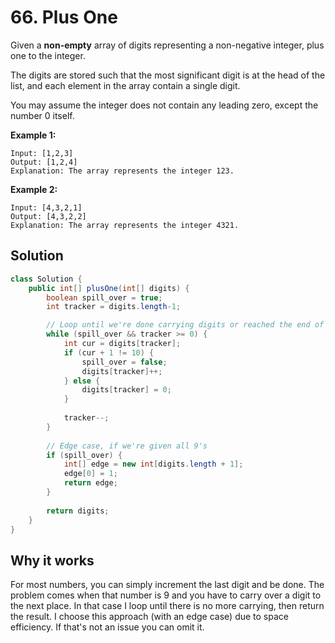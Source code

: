 # 66. Plus One


Given a **non-empty** array of digits representing a non-negative integer, plus one to the integer.

The digits are stored such that the most significant digit is at the head of the list, and each element in the array contain a single digit.

You may assume the integer does not contain any leading zero, except the number 0 itself.

**Example 1:**

```
Input: [1,2,3]
Output: [1,2,4]
Explanation: The array represents the integer 123.
```

**Example 2:**

```
Input: [4,3,2,1]
Output: [4,3,2,2]
Explanation: The array represents the integer 4321.
```



## Solution

```java
class Solution {
    public int[] plusOne(int[] digits) {
        boolean spill_over = true;
        int tracker = digits.length-1;

        // Loop until we're done carrying digits or reached the end of the array
        while (spill_over && tracker >= 0) {
            int cur = digits[tracker];
            if (cur + 1 != 10) {
                spill_over = false;
                digits[tracker]++;
            } else {
                digits[tracker] = 0;
            }
            
            tracker--;
        }
        
        // Edge case, if we're given all 9's
        if (spill_over) {
            int[] edge = new int[digits.length + 1];
            edge[0] = 1;
            return edge;
        }
        
        return digits;
    }
}
```

## Why it works

For most numbers, you can simply increment the last digit and be done. The problem comes when that number is 9 and you have to carry over a digit to the next place. In that case I loop until there is no more carrying, then return the result. I choose this approach (with an edge case) due to space efficiency. If that's not an issue you can omit it.